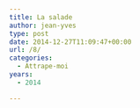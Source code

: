 ```yaml
---
title: La salade
author: jean-yves
type: post
date: 2014-12-27T11:09:47+00:00
url: /8/
categories:
  - Attrape-moi
years:
  - 2014

---
```


